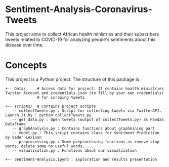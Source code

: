 # Sentiment-Analysis-Coronavirus-Tweets

This project aims to collect African health ministries and their subscribers tweets related to COVID-19 for analyzing people's sentiments about this disease over time.

# Concepts

This project is a Python project. The structure of this package is :

```
+-- Data/     # Access data for project: It contains health ministries Twitter Account and credentials.json (to fill by your own credentials) 
              # for scraping tweets
              
+-- scripts/  # Contains project scripts
   -- collectTweets.py : Script for collecting tweets via TwitterAPI. Launch it by : python collectTweets.py
   -- get_data.py : Open tweets (output of collectTweets.py) as Pandas DataFrame
   -- graphAnalysis.py : Contains functions about graphmining part 
   -- model.py : This script contains class for Sentiment Prediction by Vader Lexicon
   -- preprocessing.py : Some preprocessing functions as remove stop words, delete some no useful words, ...
   -- visualisation.py : Functions about our visualization
   
+-- Sentiment-Analysis.ipynb : Exploration and results presentation 
``` 
